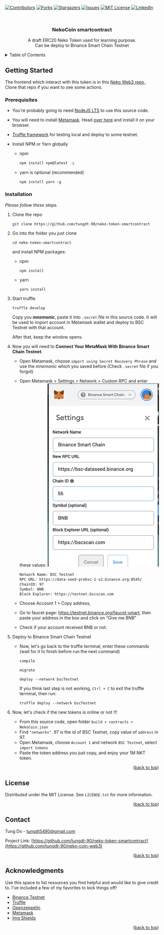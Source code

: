 <div id="top"></div>
<!--
*** Thanks for checking out the Best-README-Template. If you have a suggestion
*** that would make this better, please fork the repo and create a pull request
*** or simply open an issue with the tag "enhancement".
*** Don't forget to give the project a star!
*** Thanks again! Now go create something AMAZING! :D
-->



<!-- PROJECT SHIELDS -->
<!--
*** I'm using markdown "reference style" links for readability.
*** Reference links are enclosed in brackets [ ] instead of parentheses ( ).
*** See the bottom of this document for the declaration of the reference variables
*** for contributors-url, forks-url, etc. This is an optional, concise syntax you may use.
*** https://www.markdownguide.org/basic-syntax/#reference-style-links
-->
[![Contributors][contributors-shield]][contributors-url]
[![Forks][forks-shield]][forks-url]
[![Stargazers][stars-shield]][stars-url]
[![Issues][issues-shield]][issues-url]
[![MIT License][license-shield]][license-url]
[![LinkedIn][linkedin-shield]][linkedin-url]



<!-- PROJECT LOGO -->
<br />
<div align="center">

<h3 align="center">NekoCoin smartcontract</h3>

  <p align="center">
    A draft ERC20 Neko Token used for learning purpose.
    <br />
    Can be deploy to Binance Smart Chain Testnet
  </p>
</div>



<!-- TABLE OF CONTENTS -->
<details>
  <summary>Table of Contents</summary>
  <ol>
    <li>
      <a href="#getting-started">Getting Started</a>
      <ul>
        <li><a href="#prerequisites">Prerequisites</a></li>
        <li><a href="#installation">Installation</a></li>
      </ul>
    </li>
    <li><a href="#license">License</a></li>
    <li><a href="#contact">Contact</a></li>
    <li><a href="#acknowledgments">Acknowledgments</a></li>
  </ol>
</details>

<!-- GETTING STARTED -->
## Getting Started

The frontend which interact with this token is in this [Neko Web3 repo  ](https://github.com/tungdt-90/neko-coin-web3). Clone that repo if you want to see some actions.

### Prerequisites
- You're probably going to need [NodeJS LTS](https://nodejs.org/en/download/) to use this source code.
- You will need to install [Metamask](https://metamask.io/). Head [over here](https://metamask.io/download) and install it on your browser.
- [Truffle framework](https://trufflesuite.com/) for testing local and deploy to some testnet.

- Install NPM or Yarn globally
  * npm
    ```sh
    npm install npm@latest -g
    ```
  * yarn is optional (recommended)
    ```
    npm install yarn -g
    ```

### Installation

_Please follow these steps._

1. Clone the repo
   ```sh
   git clone https://github.com/tungdt-90/neko-token-smartcontract
   ```
2. Go into the folder you just clone
    ```
    cd neko-token-smartcontract
    ``` 
   and install NPM packages:

   * npm
     ```
     npm install
     ```
   * yarn
     ```
     yarn install
     ```
3. Start truffle
    ```
    truffle develop
    ```
    Copy you _**mnemonic**_, paste it into `.secret` file in this source code. It will be used to import account in Metamask wallet and deploy to BSC Testnet with that account.
    
    After that, keep the window opens.
4. Now you will need to **Connect Your MetaMask With Binance Smart Chain Testnet**.
   
   - Open Metamask, choose `import using Secret Recovery Phrase` and use the *mnemonic* which you saved before (Check `.secret` file if you forgot)
   
   - Open Metamask > Settings > Network > Custom RPC and enter these values:
     ![img.png](img.png)
     ```
     Network Name: BSC Testnet
     RPC URL: https://data-seed-prebsc-1-s2.binance.org:8545/
     ChainID: 97
     Symbol: BNB
     Block Explorer: https://testnet.bscscan.com
     ```
   - Choose Account 1 > Copy address,
   - Go to faucet page: https://testnet.binance.org/faucet-smart, then paste your address in the box and click on “Give me BNB”
   - Check if your account received BNB or not.
5. Deploy to Binance Smart Chain Testnet
    - Now, let's go back to the truffle terminal, enter these commands (wait for it to finish before run the next command) 
      ```
      compile
      ```
      ```
      migrate
      ```
      ```
      deploy --network bscTestnet
      ```
      If you think last step is not working, `Ctrl + C` to exit the truffle terminal, then run:
      ```
      truffle deploy --network bscTestnet
      ```
6. Now, let's check if the new tokens is online or not !!!
    - From this source code, open folder `build > contracts > NekoCoin.json`
    - Find `"networks"`. 97 is the id of BSC Testnet, copy value of `address` in 97.
    - Open Metamask, choose `Account 1` and network `BSC Testnet`, select `import tokens`
    - Paste the token address you just copy, and enjoy your 1M NKT token.
    

<p align="right">(<a href="#top">back to top</a>)</p>

<!-- LICENSE -->
## License

Distributed under the MIT License. See `LICENSE.txt` for more information.

<p align="right">(<a href="#top">back to top</a>)</p>



<!-- CONTACT -->
## Contact

Tung Do - [tungdt5490@gmail.com](mailto:tungdt5490@gmail.com)

Project Link: [https://github.com/tungdt-90/neko-token-smartcontract](https://github.com/tungdt-90/neko-coin-web3)

<p align="right">(<a href="#top">back to top</a>)</p>

<!-- ACKNOWLEDGMENTS -->
## Acknowledgments

Use this space to list resources you find helpful and would like to give credit to. I've included a few of my favorites to kick things off!

* [Binance Testnet](https://testnet.binance.org/en/)
* [Truffle](https://www.trufflesuite.com/)
* [Openzeppelin](https://openzeppelin.com/)
* [Metamask](https://metamask.io/)
* [Img Shields](https://shields.io)

<p align="right">(<a href="#top">back to top</a>)</p>



<!-- MARKDOWN LINKS & IMAGES -->
<!-- https://www.markdownguide.org/basic-syntax/#reference-style-links -->
[contributors-shield]: https://img.shields.io/github/contributors/tungdt-90/neko-coin-web3.svg?style=for-the-badge
[contributors-url]: https://github.com/tungdt-90/neko-coin-web3/graphs/contributors
[forks-shield]: https://img.shields.io/github/forks/tungdt-90/neko-coin-web3.svg?style=for-the-badge
[forks-url]: https://github.com/tungdt-90/neko-coin-web3/network/members
[stars-shield]: https://img.shields.io/github/stars/tungdt-90/neko-coin-web3.svg?style=for-the-badge
[stars-url]: https://github.com/tungdt-90/neko-coin-web3/stargazers
[issues-shield]: https://img.shields.io/github/issues/tungdt-90/neko-coin-web3.svg?style=for-the-badge
[issues-url]: https://github.com/tungdt-90/neko-coin-web3/issues
[license-shield]: https://img.shields.io/github/license/tungdt-90/neko-coin-web3.svg?style=for-the-badge
[license-url]: https://github.com/tungdt-90/neko-coin-web3/blob/master/LICENSE.txt
[linkedin-shield]: https://img.shields.io/badge/-LinkedIn-black.svg?style=for-the-badge&logo=linkedin&colorB=555
[linkedin-url]: https://www.linkedin.com/in/tungdt90/
